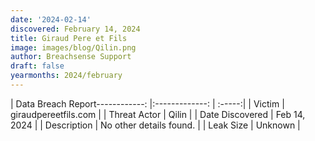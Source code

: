 ```yaml
---
date: '2024-02-14'
discovered: February 14, 2024
title: Giraud Pere et Fils
image: images/blog/Qilin.png
author: Breachsense Support
draft: false
yearmonths: 2024/february
---
```


| Data Breach Report------------:     |:-------------:    | :-----:|
| Victim      | giraudpereetfils.com      | 
| Threat Actor      | Qilin      | 
| Date Discovered      | Feb 14, 2024      | 
| Description      | No other details found.      | 
| Leak Size      | Unknown      | 

